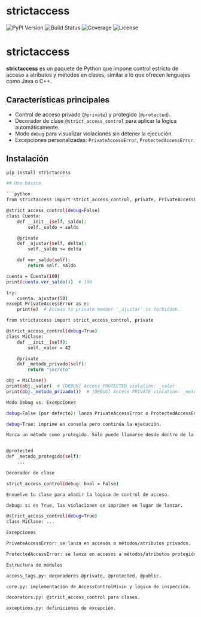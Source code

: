 # strictaccess

![PyPI Version](https://img.shields.io/pypi/v/strictaccess)
![Build Status](https://github.com/jhoelperaltap/strictaccess/actions/workflows/ci.yml/badge.svg)
![Coverage](https://img.shields.io/codecov/c/github/jhoelperaltap/strictaccess)
![License](https://img.shields.io/pypi/l/strictaccess)

# strictaccess

**strictaccess** es un paquete de Python que impone control estricto de acceso a atributos y métodos en clases, similar a lo que ofrecen lenguajes como Java o C++.

## Características principales

- Control de acceso privado (`@private`) y protegido (`@protected`).
- Decorador de clase `@strict_access_control` para aplicar la lógica automáticamente.
- Modo `debug` para visualizar violaciones sin detener la ejecución.
- Excepciones personalizadas: `PrivateAccessError`, `ProtectedAccessError`.

## Instalación

```bash
pip install strictaccess

## Uso básico

```python
from strictaccess import strict_access_control, private, PrivateAccessError

@strict_access_control(debug=False)
class Cuenta:
    def __init__(self, saldo):
        self._saldo = saldo

    @private
    def _ajustar(self, delta):
        self._saldo += delta

    def ver_saldo(self):
        return self._saldo

cuenta = Cuenta(100)
print(cuenta.ver_saldo())  # 100

try:
    cuenta._ajustar(50)
except PrivateAccessError as e:
    print(e)  # Access to private member '_ajustar' is forbidden.

from strictaccess import strict_access_control, private

@strict_access_control(debug=True)
class MiClase:
    def __init__(self):
        self._valor = 42

    @private
    def _metodo_privado(self):
        return "secreto"

obj = MiClase()
print(obj._valor)  # [DEBUG] Access PROTECTED violation: _valor
print(obj._metodo_privado())  # [DEBUG] Access PRIVATE violation: _metodo_privado

Modo Debug vs. Excepciones

debug=False (por defecto): lanza PrivateAccessError o ProtectedAccessError.

debug=True: imprime en consola pero continúa la ejecución.

Marca un método como protegido. Sólo puede llamarse desde dentro de la misma instancia.


@protected
def _metodo_protegido(self):
    ...

Decorador de clase

strict_access_control(debug: bool = False)

Envuelve tu clase para añadir la lógica de control de acceso.

debug: si es True, las violaciones se imprimen en lugar de lanzar.

@strict_access_control(debug=True)
class MiClase: ...

Excepciones

PrivateAccessError: se lanza en accesos a métodos/atributos privados.

ProtectedAccessError: se lanza en accesos a métodos/atributos protegidos.

Estructura de módulos

access_tags.py: decoradores @private, @protected, @public.

core.py: implementación de AccessControlMixin y lógica de inspección.

decorators.py: @strict_access_control para clases.

exceptions.py: definiciones de excepción.

